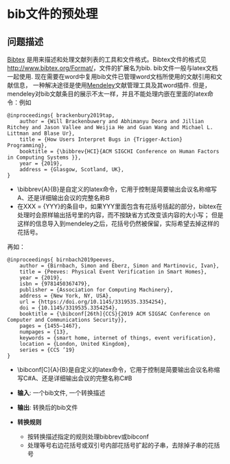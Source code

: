 # bib文件的预处理
## 问题描述
[Bibtex](http://www.bibtex.org/) 是用来描述和处理文献列表的工具和文件格式。Bibtex文件的格式见<http://www.bibtex.org/Format/>，文件的扩展名为bib.
bib文件一般与latex文档一起使用. 现在需要在word中复用bib文件已管理word文档所使用的文献引用和文献信息，
一种解决途径是使用[Mendeley](https://www.mendeley.com/reference-management/mendeley-desktop)文献管理工具及其word插件.
但是，mendeley对bib文献条目的展示不太一样，并且不能处理内嵌在里面的latex命令：例如
```
@inproceedings{ brackenbury2019tap,
	author = {Will Brackenbuwery and Abhimanyu Deora and Jillian Ritchey and Jason Vallee and Weijia He and Guan Wang and Michael L. Littman and Blase Ur},
	title = {How Users Interpret Bugs in {Trigger-Action} Programming},
	booktitle = {\bibbrev{HCI}{ACM SIGCHI Conference on Human Factors in Computing Systems }},
	year = {2019},
	address = {Glasgow, Scotland, UK},
}
```
- \bibbrev{A}{B}是自定义的latex命令，它用于控制是简要输出会议名称缩写A、还是详细输出会议的完整名称B
- 在XXX = {YYY}的条目中，如果YYY里面包含有花括号括起的部分，bibtex在处理时会原样输出括号里的内容，而不按缺省方式改变该内容的大小写；
  但是这样的信息导入到mendeley之后，花括号仍然被保留，实际希望去掉这样的花括号。

再如：
```
@inproceedings{ birnbach2019peeves,
    author = {Birnbach, Simon and Eberz, Simon and Martinovic, Ivan},
    title = {Peeves: Physical Event Verification in Smart Homes},
    year = {2019},
    isbn = {9781450367479},
    publisher = {Association for Computing Machinery},
    address = {New York, NY, USA},
    url = {https://doi.org/10.1145/3319535.3354254},
    doi = {10.1145/3319535.3354254},
    booktitle = {\bibconf[26th]{CCS}{2019 ACM SIGSAC Conference on Computer and Communications Security}},
    pages = {1455–1467},
    numpages = {13},
    keywords = {smart home, internet of things, event verification},
    location = {London, United Kingdom},
    series = {CCS ’19}
}

```
- \bibconf[C]{A}{B}是自定义的latex命令，它用于控制是简要输出会议名称缩写C#A、还是详细输出会议的完整名称C#B

- **输入**: 一个bib文件, 一个转换描述
- **输出**: 转换后的bib文件
- **转换规则**
  - 按转换描述指定的规则处理bibbrev或bibconf
  - 处理等号右边花括号或双引号内部花括号扩起的子串，去除掉子串的花括号
  
